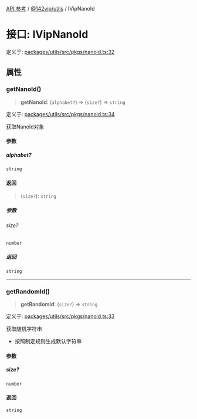 [API 参考](../wiki/Home) / [@142vip/utils](../wiki/@142vip.utils) / IVipNanoId

# 接口: IVipNanoId

定义于: [packages/utils/src/pkgs/nanoid.ts:32](https://github.com/142vip/core-x/blob/25cf658819688f02293d600e7003b5877a2f9489/packages/utils/src/pkgs/nanoid.ts#L32)

## 属性

### getNanoId()

> **getNanoId**: (`alphabet?`) => (`size?`) => `string`

定义于: [packages/utils/src/pkgs/nanoid.ts:34](https://github.com/142vip/core-x/blob/25cf658819688f02293d600e7003b5877a2f9489/packages/utils/src/pkgs/nanoid.ts#L34)

获取NanoId对象

#### 参数

##### alphabet?

`string`

#### 返回

> (`size?`): `string`

##### 参数

###### size?

`number`

##### 返回

`string`

***

### getRandomId()

> **getRandomId**: (`size?`) => `string`

定义于: [packages/utils/src/pkgs/nanoid.ts:33](https://github.com/142vip/core-x/blob/25cf658819688f02293d600e7003b5877a2f9489/packages/utils/src/pkgs/nanoid.ts#L33)

获取随机字符串
- 按照制定规则生成默认字符串

#### 参数

##### size?

`number`

#### 返回

`string`
